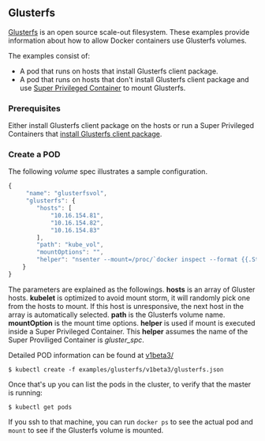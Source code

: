 ## Glusterfs

[Glusterfs](http://www.gluster.org) is an open source scale-out filesystem. These examples provide information about how to allow Docker containers use Glusterfs volumes.

The examples consist of:
- A pod that runs on hosts that install Glusterfs client package.
- A pod that runs on hosts that don't install Glusterfs client package and use [Super Privileged Container](http://developerblog.redhat.com/2014/11/06/introducing-a-super-privileged-container-concept/) to mount Glusterfs.

### Prerequisites

Either install Glusterfs client package on the hosts or run a Super Privileged Containers that [install Glusterfs client package](https://huaminchen.wordpress.com/2015/03/05/9/).

### Create a POD

The following *volume* spec illustrates a sample configuration.

```js
{
     "name": "glusterfsvol",
     "glusterfs": {
        "hosts": [
            "10.16.154.81",
            "10.16.154.82",
            "10.16.154.83"
        ],
        "path": "kube_vol",
        "mountOptions": "",
        "helper": "nsenter --mount=/proc/`docker inspect --format {{.State.Pid}} gluster_spc`/ns/mnt"
    }
}
```

The parameters are explained as the followings. **hosts** is an array of Gluster hosts. **kubelet** is optimized to avoid mount storm, it will randomly pick one from the hosts to mount. If this host is unresponsive, the next host in the array is automatically selected. **path** is the Glusterfs volume name. **mountOption** is the mount time options. **helper** is used if mount is executed inside a Super Privileged Container. This **helper** assumes the name of the Super Proviliged Container is *gluster_spc*.

Detailed POD information can be found at [v1beta3/](v1beta3/)

```shell
$ kubectl create -f examples/glusterfs/v1beta3/glusterfs.json
```
Once that's up you can list the pods in the cluster, to verify that the master is running:

```shell
$ kubectl get pods
```

If you ssh to that machine, you can run `docker ps` to see the actual pod and `mount` to see if the Glusterfs volume is mounted.
